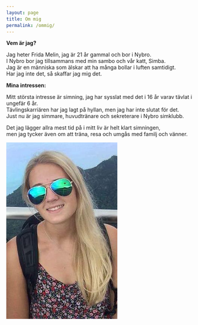 ```yaml
---
layout: page
title: Om mig
permalink: /ommig/
---
```


<div id="TextBox">
<b>Vem är jag?</b>
<p>Jag heter Frida Melin, jag är 21 år gammal och bor i Nybro.<br>
 I Nybro bor jag tillsammans med min sambo och vår katt, Simba.<br>
 Jag är en människa som älskar att ha många bollar i luften samtidigt. <br>
 Har jag inte det, så skaffar jag mig det. </p>
 
 
 <b>Mina intressen:</b>
<p>Mitt största intresse är simning, jag har sysslat med det i 16 år varav tävlat i ungefär 6 år. <br>
Tävlingskarriären har jag lagt på hyllan, men jag har inte slutat för det. <br>
Just nu är jag simmare, huvudtränare och sekreterare i Nybro simklubb. <br>

Det jag lägger allra mest tid på i mitt liv är helt klart simningen, <br>
men jag tycker även om att träna, resa och umgås med familj och vänner.
</p>
</div>

<img src="/pics/Frida.jpg" id="Frida">
